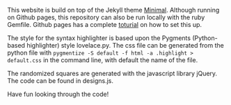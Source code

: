 This website is build on top of the Jekyll theme [Minimal](http://pages-themes.github.io/minimal). Although running on Github pages, this repository can also be run locally with the ruby Gemfile. Github pages has a complete [toturial](https://help.github.com/articles/setting-up-your-github-pages-site-locally-with-jekyll/) on how to set this up. 

The style for the syntax highlighter is based upon the Pygments (Python-based highlighter) style lovelace.py.
The css file can be generated from the python file with 
```pygmentize -S default -f html -a .highlight > default.css```
in the command line, with default the name of the file. 

The randomized squares are generated with the javascript library jQuery. The code can be found in designs.js.

Have fun looking through the code!

